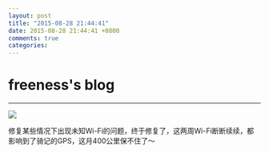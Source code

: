 ```yaml
---
layout: post
title: "2015-08-28 21:44:41"
date: 2015-08-28 21:44:41 +0800
comments: true
categories: 
---
```


# freeness's blog

----------

![](http://okqmqrbgo.bkt.clouddn.com/201508282144411.jpg)

>
修复某些情况下出现未知Wi-Fi的问题，终于修复了，这两周Wi-Fi断断续续，都影响到了骑记的GPS，这月400公里保不住了～